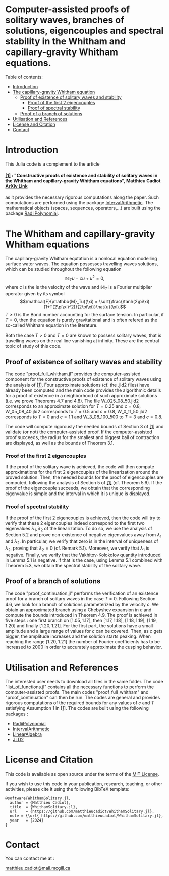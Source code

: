 

# Computer-assisted proofs of solitary waves, branches of solutions, eigencouples and spectral stability in the Whitham and capillary-gravity Whitham equations.



Table of contents:


* [Introduction](#introduction)
* [The capillary-gravity Whitham equation](#the-capillary-gravity-whitham-equation)
   * [Proof of existence of solitary waves and stability](#Proof-of-existence-of-solitary-waves-and-stability)
       * [Proof of the first 2 eigencouples](#Proof-of-the-first-2-eigencouples)
       * [Proof of spectral stability](#Proof-of-spectral-stability)
   * [Proof of a branch of solutions](#Proof-of-a-branch-of-solutions)
* [Utilisation and References](#utilisation-and-references)
* [License and Citation](#license-and-citation)
* [Contact](#contact)



# Introduction

This Julia code is a complement to the article 

#### [[1]](https://arxiv.org/abs/2403.18718) : "Constructive proofs of existence and stability of solitary waves in the Whitham and capillary-gravity Whitham equations", Matthieu Cadiot [ArXiv Link](https://arxiv.org/abs/2403.18718)

as it provides the necessary rigorous computations along the paper. Such computations are performed using the package [IntervalArithmetic](https://github.com/JuliaIntervals/IntervalArithmetic.jl). The mathematical objects (spaces, sequences, operators,...) are built using the package [RadiiPolynomial](https://github.com/OlivierHnt/RadiiPolynomial.jl). 


# The Whitham and capillary-gravity Whitham equations

The capillary-gravity Whitham equtation is a nonlocal equation modelling surface water waves. The equation possesses travelling waves solutions, which can be studied throughout the following equation
$$\mathbb{M}_Tu - cu + u^2 = 0,$$
where $c$ is the is the velocity of the wave and $\mathbb{M}_T$ is a Fourier multiplier operator given by its symbol
$$\mathcal{F}(\mathbb{M}_Tu)(\xi)  = \sqrt{\frac{\tanh(2\pi\xi)(1+T(2\pi\xi)^2)}{2\pi\xi}}\hat{u}(\xi).$$
$T \geq 0$ is the Bond number accounting for the surface tension. In particular, if $T=0$, then the equation is purely gravitational and is often refered as the so-called Whitham equation in the literature.

Both the case $T>0$ and $T=0$ are known to possess solitary waves, that is travelling waves on the real line vanishing at infinity. These are the central topic of study of this code.

## Proof of existence of solitary waves and stability

The code "proof_full_whitham.jl" provides the computer-assisted component for the constructive proofs of existence of solitary waves using the analysis of [[1]](https://arxiv.org/abs/2403.18718). Four approximate solutions  (cf. the .jld2 files) have already been computed and the main code provides the algorithmic details for a proof of existence in a neighborhood of such approximate solutions (i.e. we prove Theorems 4.7 and 4.8). The file W_025_08_50.jld2 corresponds to an approximate solution for $T=0.25$ and $c=0.8$, W_05_08_40.jld2 corresponds to $T=0.5$ and $c=0.8$,  W_0_11_50.jld2 corresponds to  $T=0$ and $c=1.1$ and W_3_08_100_500 to $T=3$ and $c=0.8$.

The code will compute rigorously the needed bounds of Section 3 of [[1]](https://arxiv.org/abs/2403.18718) and validate (or not) the computer-assisted proof. If the computer-assisted proof succeeds, the radius for the smallest and biggest ball of contraction are displayed, as well as the bounds of Theorem 3.1.

### Proof of the first 2 eigencouples

If the proof of the solitary wave is achieved, the code will then compute approximations for the first 2 eigencouples of the linearization around the proved solution. Then, the needed bounds for the proof of eigencouples are computed, following the analysis of Section 5 of [[1]](https://arxiv.org/abs/2403.18718) (cf. Theorem 5.6). If the proof of the eigencouple succeeds, we obtain that the corresponding eigenvalue is simple and the interval in which it is unique is displayed.
 
 
 ### Proof of spectral stability

If the proof of the first 2 eigencouples is achieved, then the code will try to verify that these 2 eigencouples indeed correspond to the first two eigenvalues $\lambda_1, \lambda_2$ of the linearization. To do so, we use the analysis of Section 5.2 and prove non-existence of negative eigenvalues away from $\lambda_1$ and $\lambda_2$. In particular, we verify that zero is in the interval of uniqueness of $\lambda_2$, proving that $\lambda_2=0$ (cf. Remark 5.1). Moreover, we verify that $\lambda_1$ is negative. Finally, we verify that the Vakhitov-Kolokolov quantity introduced in Lemma 5.1 is negative. If that is the case, using Lemma 5.1 combined with Theorem 5.3, we obtain the spectral stability of the solitary wave.



## Proof of a branch of solutions


The code "proof_continuation.jl" performs the verification of an existence proof for a branch of solitary waves in the case $T=0$. Following Section 4.6, we look for a branch of solutions parameterized by the velocity $c$. We obtain an approximated branch using a Chebyshev expansion in $c$ and compute the bounds introduced in Theorem 4.9. The proof is achieved in five steps : one first branch on $[1.05, 1.17]$, then $[1.17,1.18]$, $[1.18,1.19]$, $[1.19,1.20]$ and finally $[1.20,1.21]$. For the first part, the solutions have a small amplitude and a large range of values for $c$ can be covered. Then, as $c$ gets bigger, the amplitude increases and the solution starts peaking. When reaching the range $[1.20,1.21]$ the number of Fourier coefficients has to be increased to 2000 in order to accurately approximate the cusping behavior.   


 
 # Utilisation and References

 The interested user needs to download all files in the same folder. The code "list_of_functions.jl" contains all the necessary functions to perform the computer-assisted proofs. The main codes "proof_full_whitham" and "proof_continuation" can then be run. The codes are general and provides rigorous computations of the required bounds for any values of $c$ and $T$ satisfying Assumption 1 in [[1]](https://arxiv.org/abs/2403.18718).
  The codes are built using the following packages :
 - [RadiiPolynomial](https://github.com/OlivierHnt/RadiiPolynomial.jl) 
 - [IntervalArithmetic](https://github.com/JuliaIntervals/IntervalArithmetic.jl)
 - [LinearAlgebra](https://docs.julialang.org/en/v1/stdlib/LinearAlgebra/)
 - [JLD2](https://github.com/JuliaIO/JLD2.jl)
 
 
 # License and Citation
 
  This code is available as open source under the terms of the [MIT License](http://opensource.org/licenses/MIT).
  
If you wish to use this code in your publication, research, teaching, or other activities, please cite it using the following BibTeX template:

```
@software{WhithamSolitary.jl,
  author = {Matthieu Cadiot},
  title  = {WhithamSolitary.jl},
  url    = {https://github.com/matthieucadiot/WhithamSolitary.jl},
  note = {\url{ https://github.com/matthieucadiot/WhithamSolitary.jl},
  year   = {2024}
}
```

# Contact

You can contact me at :

matthieu.cadiot@mail.mcgill.ca
